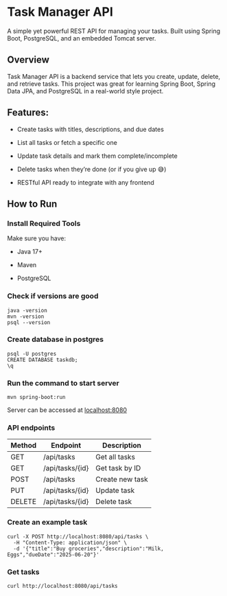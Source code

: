# Task Manager API
A simple yet powerful REST API for managing your tasks. Built using Spring Boot, PostgreSQL, and an embedded Tomcat server.

## Overview
Task Manager API is a backend service that lets you create, update, delete, and retrieve tasks.
This project was great for learning Spring Boot, Spring Data JPA, and PostgreSQL in a real-world style project.

## Features:

- Create tasks with titles, descriptions, and due dates

- List all tasks or fetch a specific one

- Update task details and mark them complete/incomplete

- Delete tasks when they’re done (or if you give up 😅)

- RESTful API ready to integrate with any frontend


## How to Run

### Install Required Tools
Make sure you have:
- Java 17+

- Maven

- PostgreSQL

### Check if versions are good
```
java -version
mvn -version
psql --version
```

### Create database in postgres
```
psql -U postgres
CREATE DATABASE taskdb;
\q
```

### Run the command to start server
```
mvn spring-boot:run
```

Server can be accessed at [localhost:8080](http://localhost:8080)

### API endpoints
| Method |	Endpoint |	Description |
| ------ | --------- | ------------ |
| GET |	/api/tasks |	Get all tasks |
| GET |	/api/tasks/{id} |	Get task by ID |
| POST |	/api/tasks |	Create new task |
| PUT |	/api/tasks/{id} |	Update task |
| DELETE |	/api/tasks/{id} |	Delete task |

### Create an example task
```
curl -X POST http://localhost:8080/api/tasks \
  -H "Content-Type: application/json" \
  -d '{"title":"Buy groceries","description":"Milk, Eggs","dueDate":"2025-06-20"}'
```

### Get tasks
```
curl http://localhost:8080/api/tasks
```

